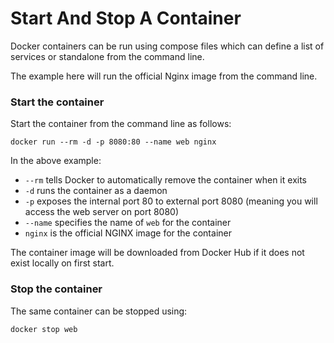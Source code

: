 # Start And Stop A Container

Docker containers can be run using compose files which can define a list of services or standalone from the command line. 

The example here will run the official Nginx image from the command line.

### Start the container

Start the container from the command line as follows:

```shell
docker run --rm -d -p 8080:80 --name web nginx
```

In the above example:

* `--rm` tells Docker to automatically remove the container when it exits
* `-d` runs the container as a daemon
* `-p` exposes the internal port 80 to external port 8080 (meaning you will access the web server on port 8080)
* `--name` specifies the name of `web` for the container
* `nginx` is the official NGINX image for the container

The container image will be downloaded from Docker Hub if it does not exist locally on first start.

### Stop the container

The same container can be stopped using:

```shell
docker stop web
```

